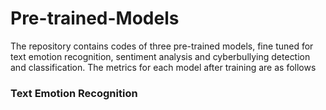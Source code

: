 # Pre-trained-Models
The repository contains codes of three pre-trained models, fine tuned for text emotion recognition, sentiment analysis and cyberbullying detection and classification. The metrics for each model after training are as follows

### Text Emotion Recognition
